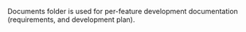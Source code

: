 Documents folder is used for per-feature development documentation 
(requirements, and development plan).

